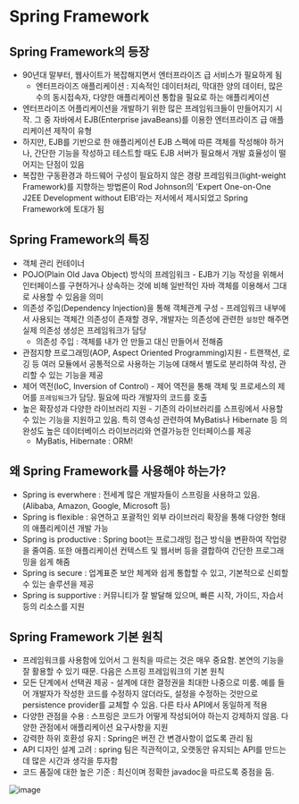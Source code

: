 # Spring Framework
## Spring Framework의 등장
- 90년대 말부터, 웹사이트가 복잡해지면서 엔터프라이즈 급 서비스가 필요하게 됨
  - 엔터프라이즈 애플리케이션 : 지속적인 데이터처리, 막대한 양의 데이터, 많은 수의 동시접속자, 다양한 애플리케이션 통합을 필요로 하는 애플리케이션
- 엔터프라이즈 어플리케이션을 개발하기 위한 많은 프레임워크들이 만들어지기 시작. 그 중 자바에서 EJB(Enterprise javaBeans)를 이용한 엔터프라이즈 급 애플리케이션 제작이 유형
- 하지만, EJB를 기반으로 한 애플리케이션 EJB 스펙에 따른 객체를 작성해야 하거나, 간단한 기능을 작성하고 테스트할 때도 EJB 서버가 필요해서 개발 효율성이 떨어지는 단점이 있음
- 복잡한 구동환경과 하드웨어 구성이 필요하지 않은 경량 프레임워크(light-weight Framework)를 지향하는 방법론이 Rod Johnson의 'Expert One-on-One J2EE Development without EIB'라는 저서에서 제시되었고 Spring Framework에 토대가 됨

## Spring Framework의 특징
- 객체 관리 컨테이너
- POJO(Plain Old Java Object) 방식의 프레임워크 - EJB가 기능 작성을 위해서 인터페이스를 구현하거나 상속하는 것에 비해 일반적인 자바 객체를 이용해서 그대로 사용할 수 있음을 의미
- 의존성 주입(Dependency Injection)을 통해 객체관계 구성 - 프레임워크 내부에서 사용되는 객체간 의존성이 존재할 경우, 개발자는 의존성에 관련한 `설정`만 해주면 실제 의존성 생성은 프레임워크가 담당
  - 의존성 주입 : 객체를 내가 안 만들고 대신 만들어서 전해줌
- 관점지향 프로그래밍(AOP, Aspect Oriented Programming)지원 - 트랜잭션, 로깅 등 여러 모듈에서 공통적으로 사용하는 기능에 대해서 별도로 분리하여 작성, 관리할 수 있는 기능을 제공
- 제어 역전(IoC, Inversion of Control) - 제어 역전을 통해 객체 및 프로세스의 제어를 `프레임워크`가 담당. 필요에 따라 개발자의 코드를 호출
- 높은 확장성과 다양한 라이브러리 지원 - 기존의 라이브러리를 스프링에서 사용할 수 있는 기능을 지원하고 있음. 특히 영속성 관련하여 MyBatis나 Hibernate 등 의 완성도 높은 데이터베이스 라이브러리와 연결가능한 인터페이스를 제공
  - MyBatis, Hibernate : ORM!

## 왜 Spring Framework를 사용해야 하는가?
- Spring is everwhere : 전세계 많은 개발자들이 스프링을 사용하고 있음.(Alibaba, Amazon, Google, Microsoft 등)
- Spring is flexible : 유연하고 포괄적인 외부 라이브러리 확장을 통해 다양한 형태의 애플리케이션 개발 가능
- Spring is productive : Spring boot는 프로그래밍 접근 방식을 변환하여 작업량을 줄여줌. 또한 애플리케이션 컨텍스트 및 웹서버 등을 결합하여 간단한 프로그래밍을 쉽게 해줌
- Spring is secure : 업계표준 보안 체계와 쉽게 통합할 수 있고, 기본적으로 신뢰할 수 있는 솔루션을 제공
- Spring is supportive : 커뮤니티가 잘 발달해 있으며, 빠른 시작, 가이드, 자습서 등의 리소스를 지원

## Spring Framework 기본 원칙
- 프레임워크를 사용함에 있어서 그 원칙을 따르는 것은 매우 중요함. 본연의 기능을 잘 활용할 수 있기 때문. 다음은 스프링 프레임워크의 기본 원칙
- 모든 단계에서 선택권 제공 - 설계에 대한 결정권을 최대한 나중으로 미룸. 예를 들어 개발자가 작성한 코드를 수정하지 않더라도, 설정을 수정하는 것만으로 persistence provider를 교체할 수 있음. 다른 타사 API에서 동일하게 적용
- 다양한 관점을 수용 : 스프링은 코드가 어떻게 작성되어야 하는지 강제하지 않음. 다양한 관점에서 애플리케이션 요구사항을 지원
- 강력한 하위 호환성 유지 : Spring은 버전 간 변경사항이 없도록 관리 됨
- API 디자인 설계 고려 : spring 팀은 직관적이고, 오랫동안 유지되는 API를 만드는데 많은 시간과 생각을 투자함
- 코드 품질에 대한 높은 기준 : 최신이며 정확한 javadoc을 따르도록 중점을 둠.

![image](https://user-images.githubusercontent.com/109258380/210207349-3e3610ef-ef86-4353-bea3-6116c84315b6.png)


